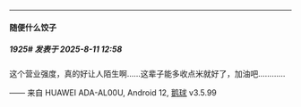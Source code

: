 ﻿
*****

####  随便什么饺子  
##### 1925#       发表于 2025-8-11 12:58

这个营业强度，真的好让人陌生啊……这辈子能多收点米就好了，加油吧…………

—— 来自 HUAWEI ADA-AL00U, Android 12, [鹅球](https://www.pgyer.com/GcUxKd4w) v3.5.99

